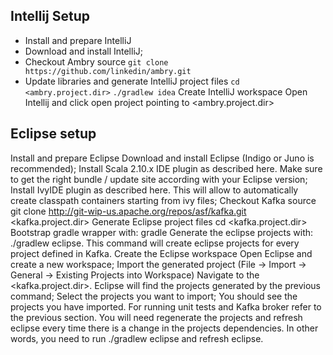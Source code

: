 ## Intellij Setup
* Install and prepare IntelliJ
* Download and install IntelliJ;
* Checkout Ambry source
`git clone https://github.com/linkedin/ambry.git`
* Update libraries and generate IntelliJ project files
`cd <ambry.project.dir>`
`./gradlew idea`
Create IntelliJ workspace
Open Intellij and click open project pointing to <ambry.project.dir>

## Eclipse setup
Install and prepare Eclipse
Download and install Eclipse (Indigo or Juno is recommended);
Install Scala 2.10.x IDE plugin as described here. Make sure to get the right bundle / update site according with your Eclipse version;
Install IvyIDE plugin as described here. This will allow to automatically create classpath containers starting from ivy files;
Checkout Kafka source
git clone http://git-wip-us.apache.org/repos/asf/kafka.git <kafka.project.dir>
Generate Eclipse project files
cd <kafka.project.dir>
Bootstrap gradle wrapper with: gradle
Generate the eclipse projects with: ./gradlew eclipse. This command will create eclipse projects for every project defined in Kafka. 
Create the Eclipse workspace
Open Eclipse and create a new workspace;
Import the generated project (File -> Import -> General -> Existing Projects into Workspace)
Navigate to the <kafka.project.dir>. Eclipse will find the projects generated by the previous command;
Select the projects you want to import;
You should see the projects you have imported. For running unit tests and Kafka broker refer to the previous section.
You will need regenerate the projects and refresh eclipse every time there is a change in the projects dependencies. In other words, you need to run ./gradlew eclipse and refresh eclipse.